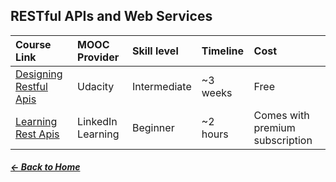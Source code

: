 ## __RESTful APIs and Web Services__

| Course Link| MOOC Provider| Skill level | Timeline | Cost
  |:--------|:-------------|:-------------|:-------------|:-------------|
  | [Designing Restful Apis](https://www.udacity.com/course/designing-restful-apis--ud388)| Udacity | Intermediate | ~3 weeks | Free |
  | [Learning Rest Apis](https://www.linkedin.com/learning/learning-rest-apis)| LinkedIn Learning | Beginner | ~2 hours | Comes with premium subscription |

##### [← Back to Home ](https://github.com/Tapia17/awesome-moocs#awesome-moocs-)
